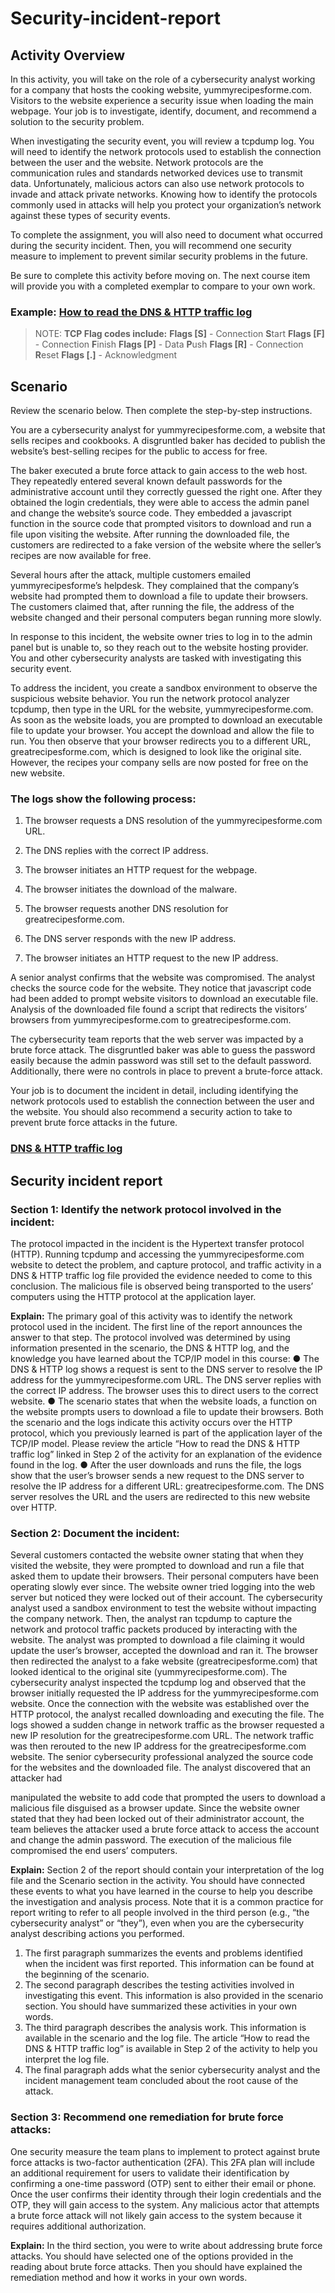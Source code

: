# Security-incident-report
## Activity Overview
In this activity, you will take on the role of a cybersecurity analyst working for a company that hosts the cooking website, yummyrecipesforme.com. Visitors to the website experience a security issue when loading the main webpage. Your job is to investigate, identify, document, and recommend a solution to the security problem. 

When investigating the security event, you will review a tcpdump log. You will need to identify the network protocols used to establish the connection between the user and the website. Network protocols are the communication rules and standards networked devices use to transmit data. Unfortunately, malicious actors can also use network protocols to invade and attack private networks. Knowing how to identify the protocols commonly used in attacks will help you protect your organization’s network against these types of security events.

To complete the assignment, you will also need to document what occurred during the security incident. Then, you will recommend one security measure to implement to prevent similar security problems in the future.

Be sure to complete this activity before moving on. The next course item will provide you with a completed exemplar to compare to your own work. 

### Example: [How to read the DNS & HTTP traffic log](https://docs.google.com/document/d/1zclX08HY52BaQaNSzkwT4wePy2xyjnEPDprwv0uNswM/edit?usp=sharing)

> NOTE: **TCP Flag codes include:**
> **Flags [S]**  - Connection **S**tart 
> **Flags [F]**  - Connection **F**inish 
> **Flags [P]**  - Data **P**ush
> **Flags [R]**  - Connection **R**eset
> **Flags [.]**  - Acknowledgment


## Scenario
Review the scenario below. Then complete the step-by-step instructions.

You are a cybersecurity analyst for yummyrecipesforme.com, a website that sells recipes and cookbooks. A disgruntled baker has decided to publish the website’s best-selling recipes for the public to access for free. 

The baker executed a brute force attack to gain access to the web host. They repeatedly entered several known default passwords for the administrative account until they correctly guessed the right one. After they obtained the login credentials, they were able to access the admin panel and change the website’s source code. They embedded a javascript function in the source code that prompted visitors to download and run a file upon visiting the website. After running the downloaded file, the customers are redirected to a fake version of the website where the seller’s recipes are now available for free.

Several hours after the attack, multiple customers emailed yummyrecipesforme’s helpdesk. They complained that the company’s website had prompted them to download a file to update their browsers. The customers claimed that, after running the file, the address of the website changed and their personal computers began running more slowly. 

In response to this incident, the website owner tries to log in to the admin panel but is unable to, so they reach out to the website hosting provider. You and other cybersecurity analysts are tasked with investigating this security event.

To address the incident, you create a sandbox environment to observe the suspicious website behavior. You run the network protocol analyzer tcpdump, then type in the URL for the website, yummyrecipesforme.com. As soon as the website loads, you are prompted to download an executable file to update your browser. You accept the download and allow the file to run. You then observe that your browser redirects you to a different URL, greatrecipesforme.com, which is designed to look like the original site. However, the recipes your company sells are now posted for free on the new website.  

### The logs show the following process:

1. The browser requests a DNS resolution of the yummyrecipesforme.com URL.

2. The DNS replies with the correct IP address. 

3. The browser initiates an HTTP request for the webpage.

4. The browser initiates the download of the malware.

5. The browser requests another DNS resolution for greatrecipesforme.com.

6. The DNS server responds with the new IP address.

7. The browser initiates an HTTP request to the new IP address.

A senior analyst confirms that the website was compromised. The analyst checks the source code for the website. They notice that javascript code had been added to prompt website visitors to download an executable file. Analysis of the downloaded file found a script that redirects the visitors’ browsers from yummyrecipesforme.com to greatrecipesforme.com. 

The cybersecurity team reports that the web server was impacted by a brute force attack. The disgruntled baker was able to guess the password easily because the admin password was still set to the default password. Additionally, there were no controls in place to prevent a brute-force attack. 

Your job is to document the incident in detail, including identifying the network protocols used to establish the connection between the user and the website.  You should also recommend a security action to take to prevent brute force attacks in the future.

### [DNS & HTTP traffic log](https://docs.google.com/document/d/114k0JvmDmWidSPBTTtCYz7hb2DKFbiRTICP8b0dH4bw/edit?usp=sharing)

## Security incident report

### Section 1: Identify the network protocol involved in the incident:
The protocol impacted in the incident is the Hypertext transfer protocol (HTTP).
Running tcpdump and accessing the yummyrecipesforme.com website to
detect the problem, and capture protocol, and traffic activity in a DNS & HTTP
traffic log file provided the evidence needed to come to this conclusion. The
malicious file is observed being transported to the users’ computers using the
HTTP protocol at the application layer.

**Explain:** The primary goal of this activity was to identify the network protocol used in the
incident. The first line of the report announces the answer to that step. The protocol
involved was determined by using information presented in the scenario, the DNS &
HTTP log, and the knowledge you have learned about the TCP/IP model in this course:
● The DNS & HTTP log shows a request is sent to the DNS server to resolve the IP
address for the yummyrecipesforme.com URL. The DNS server replies with the
correct IP address. The browser uses this to direct users to the correct website.
● The scenario states that when the website loads, a function on the website
prompts users to download a file to update their browsers. Both the scenario
and the logs indicate this activity occurs over the HTTP protocol, which you
previously learned is part of the application layer of the TCP/IP model. Please
review the article “How to read the DNS & HTTP traffic log” linked in Step 2 of
the activity for an explanation of the evidence found in the log.
● After the user downloads and runs the file, the logs show that the user’s
browser sends a new request to the DNS server to resolve the IP address for a
different URL: greatrecipesforme.com. The DNS server resolves the URL and the
users are redirected to this new website over HTTP.

### Section 2: Document the incident:
Several customers contacted the website owner stating that when they visited
the website, they were prompted to download and run a file that asked them
to update their browsers. Their personal computers have been operating
slowly ever since. The website owner tried logging into the web server but
noticed they were locked out of their account.
The cybersecurity analyst used a sandbox environment to test the website
without impacting the company network. Then, the analyst ran tcpdump to
capture the network and protocol traffic packets produced by interacting with
the website. The analyst was prompted to download a file claiming it would
update the user’s browser, accepted the download and ran it. The browser
then redirected the analyst to a fake website (greatrecipesforme.com) that
looked identical to the original site (yummyrecipesforme.com).
The cybersecurity analyst inspected the tcpdump log and observed that the
browser initially requested the IP address for the yummyrecipesforme.com
website. Once the connection with the website was established over the HTTP
protocol, the analyst recalled downloading and executing the file. The logs
showed a sudden change in network traffic as the browser requested a new IP
resolution for the greatrecipesforme.com URL. The network traffic was then
rerouted to the new IP address for the greatrecipesforme.com website.
The senior cybersecurity professional analyzed the source code for the
websites and the downloaded file. The analyst discovered that an attacker had

manipulated the website to add code that prompted the users to download a
malicious file disguised as a browser update. Since the website owner stated
that they had been locked out of their administrator account, the team
believes the attacker used a brute force attack to access the account and
change the admin password. The execution of the malicious file compromised
the end users’ computers.

**Explain:** Section 2 of the report should contain your interpretation of the log file and the
Scenario section in the activity. You should have connected these events to what you
have learned in the course to help you describe the investigation and analysis process.
Note that it is a common practice for report writing to refer to all people involved in the
third person (e.g., “the cybersecurity analyst” or “they”), even when you are the
cybersecurity analyst describing actions you performed.

1. The first paragraph summarizes the events and problems identified when the
incident was first reported. This information can be found at the beginning of
the scenario.
2. The second paragraph describes the testing activities involved in investigating
this event. This information is also provided in the scenario section. You should
have summarized these activities in your own words.
3. The third paragraph describes the analysis work. This information is available in
the scenario and the log file. The article “How to read the DNS & HTTP traffic
log” is available in Step 2 of the activity to help you interpret the log file.
4. The final paragraph adds what the senior cybersecurity analyst and the incident
management team concluded about the root cause of the attack.

### Section 3: Recommend one remediation for brute force attacks:
One security measure the team plans to implement to protect against brute
force attacks is two-factor authentication (2FA). This 2FA plan will include an
additional requirement for users to validate their identification by confirming a
one-time password (OTP) sent to either their email or phone. Once the user
confirms their identity through their login credentials and the OTP, they will
gain access to the system. Any malicious actor that attempts a brute force
attack will not likely gain access to the system because it requires additional
authorization.

**Explain:** In the third section, you were to write about addressing brute force attacks. You should
have selected one of the options provided in the reading about brute force attacks.
Then you should have explained the remediation method and how it works in your own
words.
